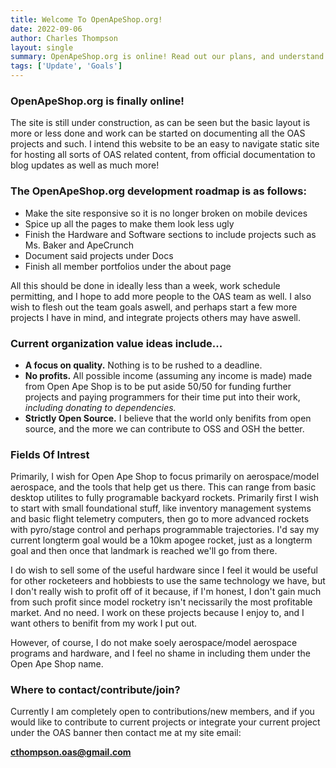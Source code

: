 ```yaml
---
title: Welcome To OpenApeShop.org!
date: 2022-09-06
author: Charles Thompson
layout: single
summary: OpenApeShop.org is online! Read out our plans, and understand the ideals and goals of Open Ape Shop
tags: ['Update', 'Goals']
---
```


### OpenApeShop.org is finally online!
The site is still under construction, as can be seen but the basic layout is more or less done and work can be started on documenting all the OAS projects and such.
I intend this website to be an easy to navigate static site for hosting all sorts of OAS related content, from official documentation to blog updates as well as much more!

### The OpenApeShop.org development roadmap is as follows:
* Make the site responsive so it is no longer broken on mobile devices
* Spice up all the pages to make them look less ugly
* Finish the Hardware and Software sections to include projects such as Ms. Baker and ApeCrunch
* Document said projects under Docs
* Finish all member portfolios under the about page

All this should be done in ideally less than a week, work schedule permitting, and I hope to add more people to the OAS team as well.
I also wish to flesh out the team goals aswell, and perhaps start a few more projects I have in mind, and integrate projects others may have aswell.

### Current organization value ideas include...
* **A focus on quality.** Nothing is to be rushed to a deadline.
* **No profits.** All possible income (assuming any income is made) made from Open Ape Shop is to be put aside 50/50 for funding further projects and paying programmers for their time put into their work, *including donating to dependencies.*
* **Strictly Open Source.** I believe that the world only benifits from open source, and the more we can contribute to OSS and OSH the better.

### Fields Of Intrest

Primarily, I wish for Open Ape Shop to focus primarily on aerospace/model aerospace, and the tools that help get us there. This can range from basic desktop utilites to fully programable backyard rockets. Primarily first I wish to start with small foundational stuff, like inventory management systems and basic flight telemetry computers, then go to more advanced rockets with pyro/stage control and perhaps programmable trajectories. I'd say my current longterm goal would be a 10km apogee rocket, just as a longterm goal and then once that landmark is reached we'll go from there.

I do wish to sell some of the useful hardware since I feel it would be useful for other rocketeers and hobbiests to use the same technology we have, but I don't really wish to profit off of it because, if I'm honest, I don't gain much from such profit since model rocketry isn't necissarily the most profitable market. And no need. I work on these projects because I enjoy to, and I want others to benifit from my work I put out.

However, of course, I do not make soely aerospace/model aerospace programs and hardware, and I feel no shame in including them under the Open Ape Shop name.

### Where to contact/contribute/join?

Currently I am completely open to contributions/new members, and if you would like to contribute to current projects or integrate your current project under the OAS banner then contact me at my site email:

**cthompson.oas@gmail.com**